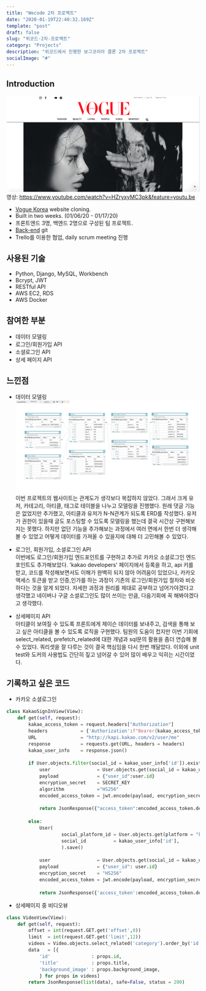 ```yaml
---
title: "Wecode 2차 프로젝트"
date: "2020-01-19T22:40:32.169Z"
template: "post"
draft: false
slug: "위코드-2차-프로젝트"
category: "Projects"
description: "위코드에서 진행한 보그코리아 클론 2차 프로젝트"
socialImage: "#"
---
```


## Introduction   
![](/media/메인화면.png)
영상: https://www.youtube.com/watch?v=HZryxyMC3pk&feature=youtu.be   

- [Vogue Korea](http://www.vogue.co.kr/) website cloning.
- Built in two weeks. (01/06/20 - 01/17/20)
- 프론트엔드 3명, 백엔드 2명으로 구성된 팀 프로젝트.
- [Back-end](https://github.com/meekukin/vugue_backend) git
- Trello를 이용한 협업, daily scrum meeting 진행

## 사용된 기술
- Python, Django, MySQL, Workbench
- Bcrypt, JWT
- RESTful API
- AWS EC2, RDS
- AWS Docker

## 참여한 부분
- 데이터 모델링
- 로그인/회원가입 API
- 소셜로그인 API
- 상세 페이지 API

## 느낀점   
- 데이터 모델링   
![](/media/vugue_erd.png)   
이번 프로젝트의 웹사이트는 관계도가 생각보다 복잡하지 않았다. 그래서 크게 유저, 카테고리, 아티클, 태그로 테이블을 나누고 모델링을 진행했다. 원래 댓글 기능은 없었지만 추가했고, 아티클과 유저가 N-N관계가 되도록 ERD를 작성했다. 유저가 권한이 있을때 글도 포스팅할 수 있도록 모델링을 했는데 결국 시간상 구현해보지는 못했다. 하지만 없던 기능을 추가해보는 과정에서 여러 면에서 한번 더 생각해 볼 수 있었고 어떻게 데이터를 가져올 수 있을지에 대해 더 고민해볼 수 있었다. 

- 로그인, 회원가입, 소셜로그인 API   
이번에도 로그인/회원가입 엔드포인트를 구현하고 추가로 카카오 소셜로그인 엔드포인트도 추가해보았다. 'kakao developers' 페이지에서 등록을 하고, api 키를 받고, 코드를 작성해보면서도 이해가 완벽히 되지 않아 어려움이 있었으나, 카카오 액세스 토큰을 받고 인증,인가를 하는 과정이 기존의 로그인/회원가입 절차와 비슷하다는 것을 알게 되었다. 자세한 과정과 원리를 제대로 공부하고 넘어가야겠다고 생각했고 네이버나 구글 소셜로그인도 많이 쓰이는 만큼, 다음기회에 꼭 해봐야겠다고 생각했다.   

- 상세페이지 API   
아티클이 보여질 수 있도록 프론트에게 제이슨 데이터를 보내주고, 검색을 통해 보고 싶은 아티클을 볼 수 있도록 로직을 구현했다. 팀원의 도움이 컸지만 이번 기회에 select_related, prefetch_related에 대한 개념과 sql문의 활용을 좀더 연습해 볼 수 있었다. 쿼리셋을 잘 다루는 것이 결국 핵심임을 다시 한번 깨달았다. 이외에 unit test와 도커의 사용법도 간단히 짚고 넘어갈 수 있어 많이 배우고 익히는 시간이었다.   

## 기록하고 싶은 코드    
- 카카오 소셜로그인   
```python
class KakaoSignInView(View):
    def get(self, request):
        kakao_access_token = request.headers["Authorization"]
        headers            = {'Authorization':f"Bearer{kakao_access_token}"}
        URL                = "http://kapi.kakao.com/v2/user/me"
        response           = requests.get(URL, headers = headers)
        kakao_user_info    = response.json()

        if User.objects.filter(social_id = kakao_user_info['id']).exists():
            user                 = User.objects.get(social_id = kakao_user_info['id'])
            payload              = {"user_id":user.id}
            encryption_secret    = SECRET_KEY
            algorithm            ="HS256"
            encoded_access_token = jwt.encode(payload, encryption_secret, algorithm = algorithm)
            
            return JsonResponse({"access_token":encoded_access_token.decode("utf-8")}, status = 200)
        
        else:
            User(
                    social_platform_id = User.objects.get(platform = "kakao").id,
                    social_id          = kakao_user_info['id'],
                    ).save()

            user                 = User.objects.get(social_id = kakao_user_info['id'])
            payload              = {"user_id": user.id}
            encryption_secret    = "HS256"
            encoded_access_token = jwt.encode(payload, encryption_secret, algorithm = algorithm)
            
            return JsonResponse({'access_token':encoded_access_token.decode('utf-8')}, status = 200)
```   

- 상세페이지 중 비디오뷰   
```python
class VideoView(View):
    def get(self, request):
        offset = int(request.GET.get('offset',0))
        limit  = int(request.GET.get('limit',12))
        videos = Video.objects.select_related('category').order_by('id')[offset * limit: (offset+1) * limit]
        data   = [{
            'id'               : props.id,
            'title'            : props.title,
            'background_image' : props.background_image,
            } for props in videos]
        return JsonResponse(list(data), safe=False, status = 200)
```





